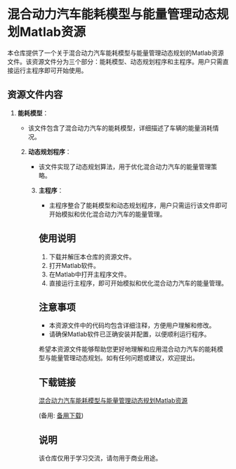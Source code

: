 # 混合动力汽车能耗模型与能量管理动态规划Matlab资源

本仓库提供了一个关于混合动力汽车能耗模型与能量管理动态规划的Matlab资源文件。该资源文件分为三个部分：能耗模型、动态规划程序和主程序。用户只需直接运行主程序即可开始使用。

## 资源文件内容

1. **能耗模型**：
   - 该文件包含了混合动力汽车的能耗模型，详细描述了车辆的能量消耗情况。

   2. **动态规划程序**：
      - 该文件实现了动态规划算法，用于优化混合动力汽车的能量管理策略。

      3. **主程序**：
         - 主程序整合了能耗模型和动态规划程序，用户只需运行该文件即可开始模拟和优化混合动力汽车的能量管理。

         ## 使用说明

         1. 下载并解压本仓库的资源文件。
         2. 打开Matlab软件。
         3. 在Matlab中打开主程序文件。
         4. 直接运行主程序，即可开始模拟和优化混合动力汽车的能量管理。

         ## 注意事项

         - 本资源文件中的代码均包含详细注释，方便用户理解和修改。
         - 请确保Matlab软件已正确安装并配置，以便顺利运行程序。

         希望本资源文件能够帮助您更好地理解和应用混合动力汽车的能耗模型与能量管理动态规划。如有任何问题或建议，欢迎提出。

         ## 下载链接
         [混合动力汽车能耗模型与能量管理动态规划Matlab资源](https://pan.quark.cn/s/88a420f033b6) 

         (备用: [备用下载](https://pan.baidu.com/s/1ESiPq9aj02SxTF2g40tm1A?pwd=1234))

         ## 说明

         该仓库仅用于学习交流，请勿用于商业用途。
